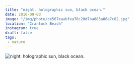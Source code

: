 ```yaml
---
title: "night. holographic sun, black ocean."
date: 2016-09-03
image: "/img/photo/ce567eaabfea78c20d7ba883a86a7c02.jpg"
location: "Crantock Beach"
instagram: true
draft: false
tags:
 - nature
---
```


![night. holographic sun, black ocean.](/img/photo/ce567eaabfea78c20d7ba883a86a7c02.jpg)
